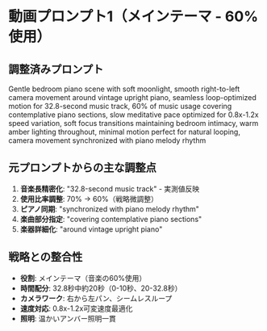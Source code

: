 # 動画プロンプト1（メインテーマ - 60%使用）

## 調整済みプロンプト
Gentle bedroom piano scene with soft moonlight, smooth right-to-left camera movement around vintage upright piano, seamless loop-optimized motion for 32.8-second music track, 60% of music usage covering contemplative piano sections, slow meditative pace optimized for 0.8x-1.2x speed variation, soft focus transitions maintaining bedroom intimacy, warm amber lighting throughout, minimal motion perfect for natural looping, camera movement synchronized with piano melody rhythm

## 元プロンプトからの主な調整点
1. **音楽長精密化**: "32.8-second music track" - 実測値反映
2. **使用比率調整**: 70% → 60%（戦略微調整）
3. **ピアノ同期**: "synchronized with piano melody rhythm"
4. **楽曲部分指定**: "covering contemplative piano sections"
5. **楽器詳細化**: "around vintage upright piano"

## 戦略との整合性
- **役割**: メインテーマ（音楽の60%使用）
- **時間配分**: 32.8秒中約20秒（0-10秒、20-32.8秒）
- **カメラワーク**: 右から左パン、シームレスループ
- **速度対応**: 0.8x-1.2x可変速度最適化
- **照明**: 温かいアンバー照明一貫